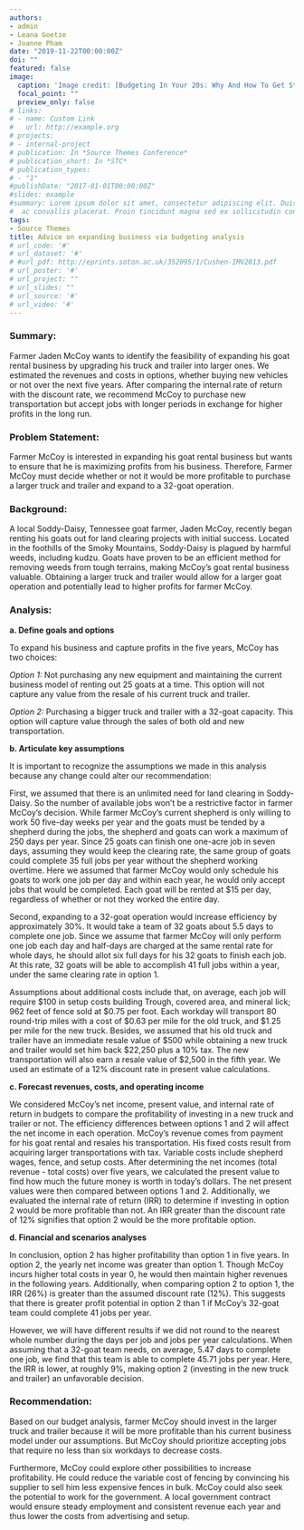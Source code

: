 ```yaml
---
authors:
- admin
- Leana Goetze
- Joanne Pham
date: "2019-11-22T00:00:00Z"
doi: ""
featured: false
image:
  caption: 'Image credit: [Budgeting In Your 20s: Why And How To Get Started](https://www.moneyunder30.com/budgeting-in-your-20s)'
  focal_point: ""
  preview_only: false
# links:
# - name: Custom Link
#   url: http://example.org
# projects:
# - internal-project
# publication: In *Source Themes Conference*
# publication_short: In *STC*
# publication_types:
# - "1"
#publishDate: "2017-01-01T00:00:00Z"
#slides: example
#summary: Lorem ipsum dolor sit amet, consectetur adipiscing elit. Duis posuere tellus
#  ac convallis placerat. Proin tincidunt magna sed ex sollicitudin condimentum.
tags:
- Source Themes
title: Advice on expanding business via budgeting analysis
# url_code: '#'
# url_dataset: '#'
# #url_pdf: http://eprints.soton.ac.uk/352095/1/Cushen-IMV2013.pdf
# url_poster: '#'
# url_project: ""
# url_slides: ""
# url_source: '#'
# url_video: '#'
---
```


### Summary:

Farmer Jaden McCoy wants to identify the feasibility of expanding his goat rental business by upgrading his truck and trailer into larger ones. We estimated the revenues and costs in options, whether buying new vehicles or not over the next five years. After comparing the internal rate of return with the discount rate, we recommend McCoy to purchase new transportation but accept jobs with longer periods in exchange for higher profits in the long run.

### Problem Statement:

Farmer McCoy is interested in expanding his goat rental business but wants to ensure that he is maximizing profits from his business. Therefore, Farmer McCoy must decide whether or not it would be more profitable to purchase a larger truck and trailer and expand to a 32-goat operation. 

### Background:

A local Soddy-Daisy, Tennessee goat farmer, Jaden McCoy, recently began renting his goats out for land clearing projects with initial success. Located in the foothills of the Smoky Mountains, Soddy-Daisy is plagued by harmful weeds, including kudzu. Goats have proven to be an efficient method for removing weeds from tough terrains, making McCoy’s goat rental business valuable. Obtaining a larger truck and trailer would allow for a larger goat operation and potentially lead to higher profits for farmer McCoy.

### Analysis:

**a. Define goals and options**

To expand his business and capture profits in the five years, McCoy has two choices:

_Option 1:_ Not purchasing any new equipment and maintaining the current business model of renting out 25 goats at a time. This option will not capture any value from the resale of his current truck and trailer. 

_Option 2:_ Purchasing a bigger truck and trailer with a 32-goat capacity. This option will capture value through the sales of both old and new transportation.

**b. Articulate key assumptions**

It is important to recognize the assumptions we made in this analysis because any change could alter our recommendation:

First, we assumed that there is an unlimited need for land clearing in Soddy-Daisy. So the number of available jobs won’t be a restrictive factor in farmer McCoy’s decision. While farmer McCoy’s current shepherd is only willing to work 50 five-day weeks per year and the goats must be tended by a shepherd during the jobs, the shepherd and goats can work a maximum of 250 days per year. Since 25 goats can finish one one-acre job in seven days, assuming they would keep the clearing rate, the same group of goats could complete 35 full jobs per year without the shepherd working overtime. Here we assumed that farmer McCoy would only schedule his goats to work one job per day and within each year, he would only accept jobs that would be completed. Each goat will be rented at $15 per day, regardless of whether or not they worked the entire day. 

Second, expanding to a 32-goat operation would increase efficiency by approximately 30%. It would take a team of 32 goats about 5.5 days to complete one job. Since we assume that farmer McCoy will only perform one job each day and half-days are charged at the same rental rate for whole days, he should allot six full days for his 32 goats to finish each job. At this rate, 32 goats will be able to accomplish 41 full jobs within a year, under the same clearing rate in option 1. 
 
Assumptions about additional costs include that, on average, each job will require \$100 in setup costs building Trough, covered area, and mineral lick; 962 feet of fence sold at \$0.75 per foot. Each workday will transport 80 round-trip miles with a cost of \$0.63 per mile for the old truck, and \$1.25 per mile for the new truck. Besides, we assumed that his old truck and trailer have an immediate resale value of \$500 while obtaining a new truck and trailer would set him back \$22,250 plus a 10% tax. The new transportation will also earn a resale value of \$2,500 in the fifth year. We used an estimate of a 12% discount rate in present value calculations.  

**c. Forecast revenues, costs, and operating income**

We considered McCoy’s net income, present value, and internal rate of return in budgets to compare the profitability of investing in a new truck and trailer or not. The efficiency differences between options 1 and 2 will affect the net income in each operation.  McCoy’s revenue comes from payment for his goat rental and resales his transportation. His fixed costs result from acquiring larger transportations with tax. Variable costs include shepherd wages, fence, and setup costs. After determining the net incomes (total revenue - total costs) over five years, we calculated the present value to find how much the future money is worth in today’s dollars. The net present values were then compared between options 1 and 2. Additionally, we evaluated the internal rate of return (IRR) to determine if investing in option 2 would be more profitable than not. An IRR greater than the discount rate of 12% signifies that option 2 would be the more profitable option. 

**d. Financial and scenarios analyses**

In conclusion, option 2 has higher profitability than option 1 in five years. In option 2,  the yearly net income was greater than option 1. Though McCoy incurs higher total costs in year 0, he would then maintain higher revenues in the following years. Additionally, when comparing option 2 to option 1, the IRR (26%) is greater than the assumed discount rate (12%). This suggests that there is greater profit potential in option 2 than 1 if McCoy’s 32-goat team could complete 41 jobs per year. 

However, we will have different results if we did not round to the nearest whole number during the days per job and jobs per year calculations. When assuming that a 32-goat team needs, on average, 5.47 days to complete one job, we find that this team is able to complete 45.71 jobs per year. Here, the IRR is lower, at roughly 9%, making option 2 (investing in the new truck and trailer) an unfavorable decision. 

### Recommendation:

Based on our budget analysis, farmer McCoy should invest in the larger truck and trailer because it will be more profitable than his current business model under our assumptions. But McCoy should prioritize accepting jobs that require no less than six workdays to decrease costs. 

Furthermore, McCoy could explore other possibilities to increase profitability. He could reduce the variable cost of fencing by convincing his supplier to sell him less expensive fences in bulk. McCoy could also seek the potential to work for the government. A local government contract would ensure steady employment and consistent revenue each year and thus lower the costs from advertising and setup.

